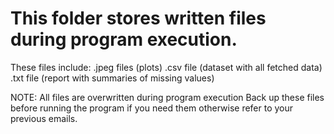 # This folder stores written files during program execution.
These files include:
.jpeg files 	(plots)
.csv file 		(dataset with all fetched data)
.txt file 		(report with summaries of missing values)

NOTE:
All files are overwritten during program execution
Back up these files before running the program if you need them otherwise refer to your previous emails.